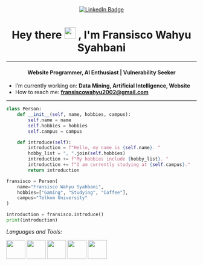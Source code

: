 <div id="header" align="center">
  <a href="https://www.linkedin.com/in/fransisco-wahyu/">
    <img src="https://img.shields.io/badge/LinkedIn-blue?style=for-the-badge&logo=linkedin&logoColor=white" alt="LinkedIn Badge"/>
  </a>
</div>

<h1 align="center">
  Hey there
  <img src="https://media.giphy.com/media/hvRJCLFzcasrR4ia7z/giphy.gif" width="30px"/>
  , I'm Fransisco Wahyu Syahbani
</h1>

---

<h4 align="center">Website Programmer, AI Enthusiast | Vulnerability Seeker</h4>

- I’m currently working on: **Data Mining, Artificial Intelligence, Website**  
- How to reach me: **fransiscowahyu2002@gmail.com**

---

```python
class Person:
    def __init__(self, name, hobbies, campus):
        self.name = name
        self.hobbies = hobbies
        self.campus = campus

    def introduce(self):
        introduction = f"Hello, my name is {self.name}. "
        hobby_list = ", ".join(self.hobbies)
        introduction += f"My hobbies include {hobby_list}. "
        introduction += f"I am currently studying at {self.campus}."
        return introduction

fransisco = Person(
    name="Fransisco Wahyu Syahbani",
    hobbies=["Gaming", "Studying", "Coffee"],
    campus="Telkom University"
)

introduction = fransisco.introduce()
print(introduction)
```

*Languages and Tools:*

<p align="left">
    <img src="https://media3.giphy.com/media/ln7z2eWriiQAllfVcn/200w.webp" width="50">
    <img src="https://media3.giphy.com/media/kdFc8fubgS31b8DsVu/giphy.webp" width="50">
    <img src="https://i.giphy.com/media/LMt9638dO8dftAjtco/200.webp" width="50">
    <img src="https://i.giphy.com/media/eNAsjO55tPbgaor7ma/200w.webp" width="50">
    <img src="https://i.giphy.com/media/IdyAQJVN2kVPNUrojM/200.webp" width="50">
  
</p>
